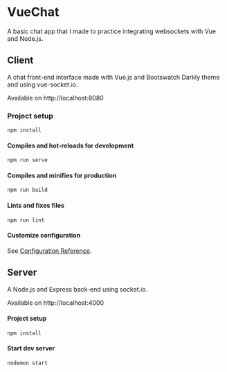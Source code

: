 # VueChat

A basic chat app that I made to practice integrating websockets with Vue and Node.js.

## Client

A chat front-end interface made with Vue.js and Bootswatch Darkly theme and using vue-socket.io.

Available on http://localhost:8080

### Project setup

```
npm install
```

#### Compiles and hot-reloads for development

```
npm run serve
```

#### Compiles and minifies for production

```
npm run build
```

#### Lints and fixes files

```
npm run lint
```

#### Customize configuration

See [Configuration Reference](https://cli.vuejs.org/config/).

## Server

A Node.js and Express back-end using socket.io.

Available on http://localhost:4000

#### Project setup

```
npm install
```

#### Start dev server

```
nodemon start
```
